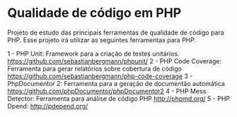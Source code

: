 Qualidade de código em PHP
==========================

Projeto de estudo das principais ferramentas de qualidade de código para PHP.
Esse projeto irá utilizar as seguintes ferramentas para PHP.

1 - PHP Unit: Framework para a criação de testes unitários.
    https://github.com/sebastianbergmann/phpunit/
2 - PHP Code Coverage: Ferramenta para gerar relatórios sobre cobertura de código
    https://github.com/sebastianbergmann/php-code-coverage
3 - PhpDocumentor 2: Ferramenta para a geração de documentão automática
    https://github.com/phpDocumentor/phpDocumentor2
4 - PHP Mess Detector: Ferramenta para análise de código PHP
    http://phpmd.org/
5 - PHP Dpend:
    http://pdepend.org/
